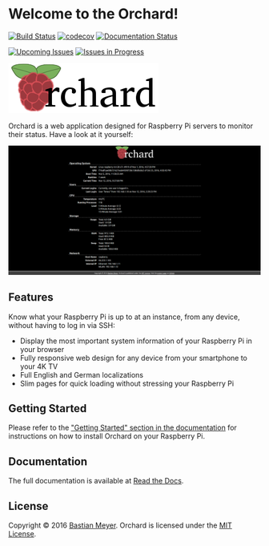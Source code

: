 # Welcome to the Orchard!

[![Build Status](https://travis-ci.org/BMeu/Orchard.svg?branch=master)](https://travis-ci.org/BMeu/Orchard)
[![codecov](https://codecov.io/gh/BMeu/Orchard/branch/master/graph/badge.svg)](https://codecov.io/gh/BMeu/Orchard)
[![Documentation Status](https://readthedocs.org/projects/orchard/badge/?version=master)](http://orchard.readthedocs.io/en/master/?badge=master)

[![Upcoming Issues](https://badge.waffle.io/BMeu/Orchard.svg?label=upcoming&title=Upcoming%20Issues)](http://waffle.io/BMeu/Orchard)
[![Issues in Progress](https://badge.waffle.io/BMeu/Orchard.svg?label=in%20progress&title=Issues%20in%20Progress)](http://waffle.io/BMeu/Orchard)

![Orchard](docs/_static/logo.png "Orchard")

Orchard is a web application designed for Raspberry Pi servers to monitor their status.
Have a look at it yourself:
 
![Screenshot of Orchard](docs/screenshot.png "Screenshot of the homepage of Orchard")

## Features

Know what your Raspberry Pi is up to at an instance, from any device, without having to log in
via SSH:

* Display the most important system information of your Raspberry Pi in your browser
* Fully responsive web design for any device from your smartphone to your 4K TV
* Full English and German localizations
* Slim pages for quick loading without stressing your Raspberry Pi

## Getting Started
Please refer to the
["Getting Started" section in the documentation](https://orchard.readthedocs.io/en/master/gettingstarted.html)
for instructions on how to install Orchard on your Raspberry Pi.

## Documentation
The full documentation is available at [Read the Docs](https://orchard.readthedocs.io).

## License
Copyright &copy; 2016 [Bastian Meyer](http://www.bastianmeyer.eu). Orchard is licensed under the
[MIT License](http://www.opensource.org/licenses/MIT).
